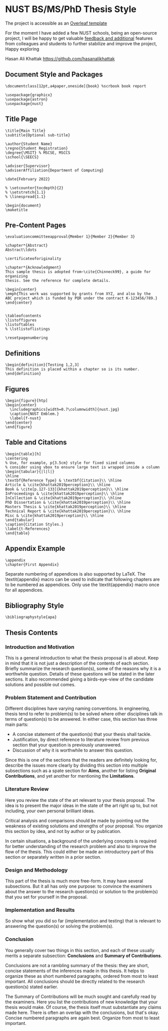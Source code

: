 # NUST BS/MS/PhD Thesis Style

The project is accessible as an [Overleaf template](https://www.overleaf.com/latex/templates/nust-seecs-thesis/bmkdkrfxqdmb)

For the moment I have added a few NUST schools, being an open-source project, I will be happy to get valuable [feedback and additional](https://github.com/hasanalikhattak/nust-thesis/issues) features from colleagues and students to further stabilize and improve the project, Happy exploring

Hasan Ali Khattak
https://github.com/hasanalikhattak

## Document Style and Packages

```TeX
\documentclass[12pt,a4paper,oneside]{book} %scrbook book report

\usepackage{graphicx}
\usepackage{astron}
\usepackage{nust}
```

## Title Page
```TeX
\title{Main Title}
\subtitle{Optional sub-title}

\author{Student Name}
\regno{Student Registration}
\degree{\MSIT} % MSCSE, MSCCS
\school{\SEECS}

\adviser{Supervisor}
\adviserAffiliation{Department of Computing}

\date{February 2022}

% \setcounter{tocdepth}{2}
% \setstretch{1.1}
% \linespread{1.1}

\begin{document}
\maketitle
```

## Pre-Content Pages

```TeX
\evaluationcommitteeapproval{Member 1}{Member 2}{Member 3}

\chapter*{Abstract}
Abstract\ldots

\certificateoforiginality

\chapter*{Acknowledgment}
This sample thesis is adopted from~\cite{Chinneck99}, a guide for organizing
thesis. See the reference for complete details.

\begin{center}
\emph{This work was supported by grants from XYZ, and also by the 
ABC project which is funded by PQR under the contract K-123456/789.}
\end{center}


\tableofcontents
\listoffigures
\listoftables
% \lstlistoflistings

\resetpagenumbering
```

## Definitions
```TeX
\begin{definition}[Testing 1,2,3]
This definition is placed within a chapter so is its number.
\end{definition}
```

## Figures
```TeX
\begin{figure}[htp]
\begin{center}
  \includegraphics[width=0.7\columnwidth]{nust.jpg}
  \caption{NUST Emblem.}
  \label{f-nust}
\end{center}
\end{figure}
```

## Table and Citations

```TeX
\begin{table}[h]
\centering
% Use, for example, p{3.5cm} style for fixed sized columns
% consider using vbox to ensure large text is wrapped inside a column
\begin{tabular}{|l|l|}
\hline
\textbf{Reference Type} & \textbf{Citation}\\ \hline
Article & \cite{khattak2019perception}\\ \hline
Book & \cite[p.127-133]{khattak2019perception}\\ \hline
InProceedings & \cite{khattak2019perception}\\ \hline
InCollection & \cite{khattak2019perception}\\ \hline
PhD Dissertation & \cite{khattak2019perception}\\ \hline
Masters Thesis & \cite{khattak2019perception}\\ \hline
Technical Report & \cite{khattak2019perception}\\ \hline
Misc & \cite{khattak2019perception}\\ \hline
\end{tabular}
\caption{Citation Styles.}
\label{t-References}
\end{table}
```

## Appendix Example
```TeX
\appendix
\chapter{First Appendix}
```
Separate numbering of appendices is also supported by LaTeX. The \textit{appendix} macro can be used to indicate that following chapters are to be numbered as appendices. Only use the \textit{appendix} macro once for all appendices.

## Bibliography Style

```TeX
\bibliographystyle{apa}
```


## Thesis Contents
### Introduction and Motivation

This is a general introduction to what the thesis proposal is all about. Keep in mind that it is not just a description of the contents of each section. Briefly summarize the research question(s), some of the reasons why it is a worthwhile question. Details of these questions will be stated in the later sections. It also recommended giving a birds-eye-view of the candidate solutions and possible out comes.


### Problem Statement and Contribution
Different disciplines have varying naming conventions. In engineering, thesis tend to refer to problem(s) to be solved where other disciplines talk in terms of question(s) to be answered. In either case, this section has three main parts:

* A concise statement of the question(s) that your thesis shall tackle.
* Justification, by direct reference to literature review from previous section that your question is previously unanswered.
*  Discussion of why it is worthwhile to answer this question.

Since this is one of the sections that the readers are definitely looking for, describe the issues more clearly by dividing this section into multiple subsections such as a spate section for **Aims**, another for listing **Original Contributions**, and yet another for mentioning the **Limitations**.


### Literature Review

Here you review the state of the art relevant to your thesis proposal. The idea is to present the major ideas in the state of the art right up to, but not including, your own personal brilliant ideas.

Critical analysis and comparisons should be made by pointing out the weakness of existing solutions and strengths of your proposal. You organize this section by idea, and not by author or by publication.

In certain situations, a background of the underlying concepts is required for better understanding of the research problem and also to improve the flow of the thesis. This could either be made an introductory part of this section or separately written in a prior section.


### Design and Methodology

This part of the thesis is much more free-form. It may have several subsections. But it all has only one purpose: to convince the examiners about the answer to the research question(s) or solution to the problem(s) that you set for yourself in the proposal.


### Implementation and Results

So show what you did so far (implementation and testing) that is relevant to answering the question(s) or solving the problem(s).


### Conclusion

You generally cover two things in this section, and each of these usually merits a separate subsection: **Conclusions** and **Summary of Contributions**.

Conclusions are not a rambling summary of the thesis: they are short, concise statements of the inferences made in this thesis. It helps to organize these as short numbered paragraphs, ordered from most to least important. All conclusions should be directly related to the research question(s) stated earlier.

The Summary of Contributions will be much sought and carefully read by the examiners. Here you list the contributions of new knowledge that your thesis would make. Of course, the thesis itself must substantiate any claims made here. There is often an overlap with the conclusions, but that's okay. Concise numbered paragraphs are again best. Organize from most to least important.
